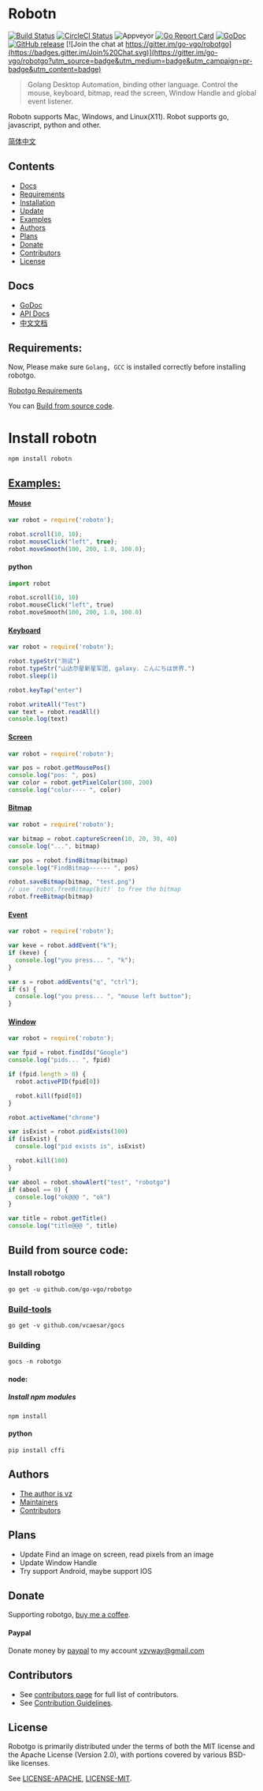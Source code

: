 # Robotn

<!--<img align="right" src="https://raw.githubusercontent.com/go-vgo/robotgo/master/logo.jpg">-->
<!--[![Build Status](https://travis-ci.org/go-vgo/robotgo.svg)](https://travis-ci.org/go-vgo/robotgo)
[![codecov](https://codecov.io/gh/go-vgo/robotgo/branch/master/graph/badge.svg)](https://codecov.io/gh/go-vgo/robotgo)-->
<!--<a href="https://circleci.com/gh/go-vgo/robotgo/tree/dev"><img src="https://img.shields.io/circleci/project/go-vgo/robotgo/dev.svg" alt="Build Status"></a>-->
[![Build Status](https://travis-ci.org/go-vgo/robotgo.svg)](https://travis-ci.org/go-vgo/robotgo)
[![CircleCI Status](https://circleci.com/gh/go-vgo/robotgo.svg?style=shield)](https://circleci.com/gh/go-vgo/robotgo)
![Appveyor](https://ci.appveyor.com/api/projects/status/github/go-vgo/robotgo?branch=master&svg=true)
[![Go Report Card](https://goreportcard.com/badge/github.com/go-vgo/robotgo)](https://goreportcard.com/report/github.com/go-vgo/robotgo)
[![GoDoc](https://godoc.org/github.com/go-vgo/robotgo?status.svg)](https://godoc.org/github.com/go-vgo/robotgo)
[![GitHub release](https://img.shields.io/github/release/go-vgo/robotgo.svg)](https://github.com/go-vgo/robotgo/releases/latest)
[![Join the chat at https://gitter.im/go-vgo/robotgo](https://badges.gitter.im/Join%20Chat.svg)](https://gitter.im/go-vgo/robotgo?utm_source=badge&utm_medium=badge&utm_campaign=pr-badge&utm_content=badge)
<!-- [![Release](https://github-release-version.herokuapp.com/github/go-vgo/robotgo/release.svg?style=flat)](https://github.com/go-vgo/robotgo/releases/latest) -->
<!-- <a href="https://github.com/go-vgo/robotgo/releases"><img src="https://img.shields.io/badge/%20version%20-%206.0.0%20-blue.svg?style=flat-square" alt="Releases"></a> -->

  >Golang Desktop Automation, binding other language. Control the mouse, keyboard, bitmap, read the screen,   Window Handle and global event listener.

Robotn supports Mac, Windows, and Linux(X11). Robot supports go, javascript, python and other.

[简体中文](https://github.com/vcaesar/robotn/blob/master/README_zh.md)

## Contents
- [Docs](#docs)
- [Requirements](#requirements)
- [Installation](#installation)
- [Update](#update)
- [Examples](#examples)
- [Authors](#authors)
- [Plans](#plans)
- [Donate](#donate)
- [Contributors](#contributors)
- [License](#license)

## Docs
  - [GoDoc](https://godoc.org/github.com/go-vgo/robotgo)
  - [API Docs](https://github.com/go-vgo/robotgo/blob/master/docs/doc.md) &nbsp;&nbsp;&nbsp;
  - [中文文档](https://github.com/go-vgo/robotgo/blob/master/docs/doc_zh.md)

## Requirements:

Now, Please make sure `Golang, GCC` is installed correctly before installing robotgo.

[Robotgo Requirements](https://github.com/go-vgo/robotgo#requirements)

You can [Build from source code](#Build-from-source-code).

# Install robotn
```
npm install robotn
```

## [Examples:](https://github.com/go-vgo/robotgo/blob/master/examples)

#### [Mouse](https://github.com/go-vgo/robotgo/blob/master/examples/mouse/main.go)

```js
var robot = require('robotn');

robot.scroll(10, 10);
robot.mouseClick("left", true);
robot.moveSmooth(100, 200, 1.0, 100.0);
```

#### python

```py
import robot

robot.scroll(10, 10)
robot.mouseClick("left", true)
robot.moveSmooth(100, 200, 1.0, 100.0)
```

#### [Keyboard](https://github.com/go-vgo/robotgo/blob/master/examples/key/main.go)

```js
var robot = require('robotn');

robot.typeStr("测试")
robot.typeStr("山达尔星新星军团, galaxy. こんにちは世界.")
robot.sleep(1)

robot.keyTap("enter")

robot.writeAll("Test")
var text = robot.readAll()
console.log(text)
```

#### [Screen](https://github.com/go-vgo/robotgo/blob/master/examples/screen/main.go)

```js
var robot = require('robotn');

var pos = robot.getMousePos()
console.log("pos: ", pos)
var color = robot.getPixelColor(100, 200)
console.log("color---- ", color)
```

#### [Bitmap](https://github.com/go-vgo/robotgo/blob/master/examples/bitmap/main.go)

```js
var robot = require('robotn');

var bitmap = robot.captureScreen(10, 20, 30, 40)
console.log("...", bitmap)

var pos = robot.findBitmap(bitmap)
console.log("FindBitmap------ ", pos)

robot.saveBitmap(bitmap, "test.png")
// use `robot.freeBitmap(bit)` to free the bitmap
robot.freeBitmap(bitmap)
```

#### [Event](https://github.com/go-vgo/robotgo/blob/master/examples/event/main.go)

```js
var robot = require('robotn');

var keve = robot.addEvent("k");
if (keve) {
  console.log("you press... ", "k");
}

var s = robot.addEvents("q", "ctrl");
if (s) {
  console.log("you press... ", "mouse left button");
}
```

#### [Window](https://github.com/go-vgo/robotgo/blob/master/examples/window/main.go)

```js
var robot = require('robotn');

var fpid = robot.findIds("Google")
console.log("pids... ", fpid)

if (fpid.length > 0) {
  robot.activePID(fpid[0])

  robot.kill(fpid[0])
}

robot.activeName("chrome")

var isExist = robot.pidExists(100)
if (isExist) {
  console.log("pid exists is", isExist)

  robot.kill(100)
}

var abool = robot.showAlert("test", "robotgo")
if (abool == 0) {
  console.log("ok@@@ ", "ok")
}

var title = robot.getTitle()
console.log("title@@@ ", title)
```

## Build from source code:

### Install robotgo
```
go get -u github.com/go-vgo/robotgo
```

### [Build-tools](github.com/vcaesar/gocs)
```
go get -v github.com/vcaesar/gocs
```

### Building

```
gocs -n robotgo
```

#### node:
##### Install npm modules
```
npm install
```

#### python
```
pip install cffi
```

## Authors
* [The author is vz](https://github.com/vcaesar)
* [Maintainers](https://github.com/orgs/go-vgo/people)
* [Contributors](https://github.com/go-vgo/robotgo/graphs/contributors)

## Plans
- Update Find an image on screen, read pixels from an image
- Update Window Handle
- Try support Android, maybe support IOS

## Donate

Supporting robotgo, [buy me a coffee](https://github.com/go-vgo/buy-me-a-coffee).

#### Paypal

Donate money by [paypal](https://www.paypal.me/veni0/25) to my account [vzvway@gmail.com](vzvway@gmail.com)


## Contributors

- See [contributors page](https://github.com/go-vgo/robotgo/graphs/contributors) for full list of contributors.
- See [Contribution Guidelines](https://github.com/go-vgo/robotgo/blob/master/CONTRIBUTING.md).

## License

Robotgo is primarily distributed under the terms of both the MIT license and the Apache License (Version 2.0), with portions covered by various BSD-like licenses.

See [LICENSE-APACHE](http://www.apache.org/licenses/LICENSE-2.0), [LICENSE-MIT](https://github.com/go-vgo/robotgo/blob/master/LICENSE).
